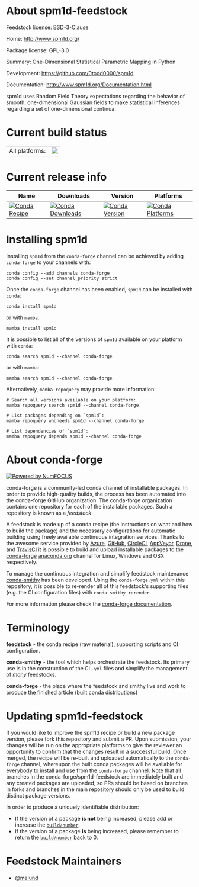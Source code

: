 About spm1d-feedstock
=====================

Feedstock license: [BSD-3-Clause](https://github.com/conda-forge/spm1d-feedstock/blob/main/LICENSE.txt)

Home: http://www.spm1d.org/

Package license: GPL-3.0

Summary: One-Dimensional Statistical Parametric Mapping in Python

Development: https://github.com/0todd0000/spm1d

Documentation: http://www.spm1d.org/Documentation.html

spm1d uses Random Field Theory expectations regarding the behavior
of smooth, one-dimensional Gaussian fields to make statistical
inferences regarding a set of one-dimensional continua.


Current build status
====================


<table><tr><td>All platforms:</td>
    <td>
      <a href="https://dev.azure.com/conda-forge/feedstock-builds/_build/latest?definitionId=3587&branchName=main">
        <img src="https://dev.azure.com/conda-forge/feedstock-builds/_apis/build/status/spm1d-feedstock?branchName=main">
      </a>
    </td>
  </tr>
</table>

Current release info
====================

| Name | Downloads | Version | Platforms |
| --- | --- | --- | --- |
| [![Conda Recipe](https://img.shields.io/badge/recipe-spm1d-green.svg)](https://anaconda.org/conda-forge/spm1d) | [![Conda Downloads](https://img.shields.io/conda/dn/conda-forge/spm1d.svg)](https://anaconda.org/conda-forge/spm1d) | [![Conda Version](https://img.shields.io/conda/vn/conda-forge/spm1d.svg)](https://anaconda.org/conda-forge/spm1d) | [![Conda Platforms](https://img.shields.io/conda/pn/conda-forge/spm1d.svg)](https://anaconda.org/conda-forge/spm1d) |

Installing spm1d
================

Installing `spm1d` from the `conda-forge` channel can be achieved by adding `conda-forge` to your channels with:

```
conda config --add channels conda-forge
conda config --set channel_priority strict
```

Once the `conda-forge` channel has been enabled, `spm1d` can be installed with `conda`:

```
conda install spm1d
```

or with `mamba`:

```
mamba install spm1d
```

It is possible to list all of the versions of `spm1d` available on your platform with `conda`:

```
conda search spm1d --channel conda-forge
```

or with `mamba`:

```
mamba search spm1d --channel conda-forge
```

Alternatively, `mamba repoquery` may provide more information:

```
# Search all versions available on your platform:
mamba repoquery search spm1d --channel conda-forge

# List packages depending on `spm1d`:
mamba repoquery whoneeds spm1d --channel conda-forge

# List dependencies of `spm1d`:
mamba repoquery depends spm1d --channel conda-forge
```


About conda-forge
=================

[![Powered by
NumFOCUS](https://img.shields.io/badge/powered%20by-NumFOCUS-orange.svg?style=flat&colorA=E1523D&colorB=007D8A)](https://numfocus.org)

conda-forge is a community-led conda channel of installable packages.
In order to provide high-quality builds, the process has been automated into the
conda-forge GitHub organization. The conda-forge organization contains one repository
for each of the installable packages. Such a repository is known as a *feedstock*.

A feedstock is made up of a conda recipe (the instructions on what and how to build
the package) and the necessary configurations for automatic building using freely
available continuous integration services. Thanks to the awesome service provided by
[Azure](https://azure.microsoft.com/en-us/services/devops/), [GitHub](https://github.com/),
[CircleCI](https://circleci.com/), [AppVeyor](https://www.appveyor.com/),
[Drone](https://cloud.drone.io/welcome), and [TravisCI](https://travis-ci.com/)
it is possible to build and upload installable packages to the
[conda-forge](https://anaconda.org/conda-forge) [anaconda.org](https://anaconda.org/)
channel for Linux, Windows and OSX respectively.

To manage the continuous integration and simplify feedstock maintenance
[conda-smithy](https://github.com/conda-forge/conda-smithy) has been developed.
Using the ``conda-forge.yml`` within this repository, it is possible to re-render all of
this feedstock's supporting files (e.g. the CI configuration files) with ``conda smithy rerender``.

For more information please check the [conda-forge documentation](https://conda-forge.org/docs/).

Terminology
===========

**feedstock** - the conda recipe (raw material), supporting scripts and CI configuration.

**conda-smithy** - the tool which helps orchestrate the feedstock.
                   Its primary use is in the construction of the CI ``.yml`` files
                   and simplify the management of *many* feedstocks.

**conda-forge** - the place where the feedstock and smithy live and work to
                  produce the finished article (built conda distributions)


Updating spm1d-feedstock
========================

If you would like to improve the spm1d recipe or build a new
package version, please fork this repository and submit a PR. Upon submission,
your changes will be run on the appropriate platforms to give the reviewer an
opportunity to confirm that the changes result in a successful build. Once
merged, the recipe will be re-built and uploaded automatically to the
`conda-forge` channel, whereupon the built conda packages will be available for
everybody to install and use from the `conda-forge` channel.
Note that all branches in the conda-forge/spm1d-feedstock are
immediately built and any created packages are uploaded, so PRs should be based
on branches in forks and branches in the main repository should only be used to
build distinct package versions.

In order to produce a uniquely identifiable distribution:
 * If the version of a package **is not** being increased, please add or increase
   the [``build/number``](https://docs.conda.io/projects/conda-build/en/latest/resources/define-metadata.html#build-number-and-string).
 * If the version of a package **is** being increased, please remember to return
   the [``build/number``](https://docs.conda.io/projects/conda-build/en/latest/resources/define-metadata.html#build-number-and-string)
   back to 0.

Feedstock Maintainers
=====================

* [@melund](https://github.com/melund/)

